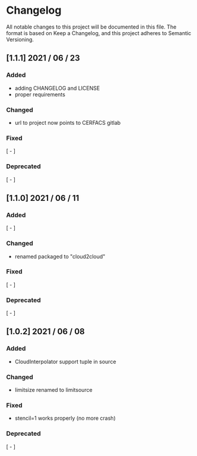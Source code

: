 # Changelog

All notable changes to this project will be documented in this file.
The format is based on Keep a Changelog,
and this project adheres to Semantic Versioning.

## [1.1.1] 2021 / 06 / 23

### Added

- adding CHANGELOG and LICENSE
- proper requirements

### Changed

- url to project now points to CERFACS gitlab

### Fixed

[ - ]

### Deprecated

[ - ]


## [1.1.0] 2021 / 06 / 11

### Added

[ - ]

### Changed

- renamed packaged to "cloud2cloud"

### Fixed

[ - ]

### Deprecated

[ - ]


## [1.0.2] 2021 / 06 / 08

### Added

- CloudInterpolator support tuple in source

### Changed

- limitsize renamed to limitsource

### Fixed

- stencil=1 works properly (no more crash)

### Deprecated

[ - ]

